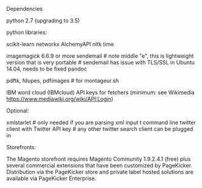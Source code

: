 Dependencies

python 2.7 (upgrading to 3.5)

python libraries:
 
scikit-learn
networkx
AlchemyAPI
nltk
time

imagemagick 6.6.9 or more
sendemail # note middle "e", this is lightweight version that is very portable
          # sendemail has issue with TLS/SSL in Ubuntu 14.04, needs to be fixed
pandoc

pdftk, fdupes, pdfimages # for montageur.sh

IBM word cloud (IBMcloud)
API keys for fetchers (minimum: see Wikimedia https://www.mediawiki.org/wiki/API:Login)

Optional:

xmlstarlet # only needed if you are parsing xml input
t command line twitter client with Twitter API key # any other twitter search client can be plugged in

Storefronts:

The Magento storefront requires Magento Community 1.9.2.4.1 (free) plus several commercial extensions that have been customized by PageKicker.  Distribution via the PageKicker store and private label hosted solutions are available via PageKicker Enterprise.
 
